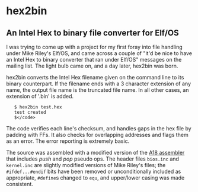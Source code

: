 # hex2bin

## An Intel Hex to binary file converter for Elf/OS

I was trying to come up with a project for my first foray into file
handling under Mike Riley's Elf/OS, and came across a couple of "it'd
be nice to have an Intel Hex to binary converter that ran under Elf/OS"
messages on the mailing list. The light bulb came on, and a day later,
hex2bin was born.

hex2bin converts the Intel Hex filename given on the command line to
its binary counterpart. If the filename ends with a 3 character
extension of any name, the output file name is the truncated file name.
In all other cases, an extension of '.bin' is added.

```
   $ hex2bin test.hex
   test created
   $</code>
```	

The code verifies each line's checksum, and handles gaps in the hex
file by padding with FFs. It also checks for overlapping addresses and
flags them as an error. The error reporting is extremely basic.

The source was assembled with a modified version of the
[A18 assembler](https://github.com/carangil/A18) that includes *push*
and *pop* pseudo ops. The header files `bios.inc` and `kernel.inc` are
slightly modified versions of Mike Riley's files; the `#ifdef...#endif`
bits have been removed or unconditionally included as appropriate,
`#define`s changed to `equ`, and upper/lower casing was made consistent.
